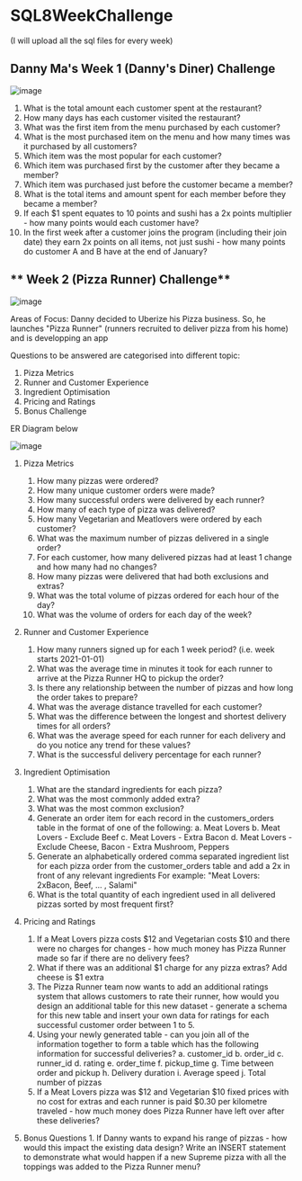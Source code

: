 # SQL8WeekChallenge

(I will upload all the sql files for every week)

## **Danny Ma's Week 1 (Danny's Diner) Challenge**

![image](https://user-images.githubusercontent.com/26146479/167309111-50470b0d-b43a-4b53-aece-096608950e8b.png)

1. What is the total amount each customer spent at the restaurant?
2. How many days has each customer visited the restaurant?
3. What was the first item from the menu purchased by each customer?
4. What is the most purchased item on the menu and how many times was it purchased by all customers?
5. Which item was the most popular for each customer?
6. Which item was purchased first by the customer after they became a member?  
7. Which item was purchased just before the customer became a member?
8. What is the total items and amount spent for each member before they became a member?
9.  If each $1 spent equates to 10 points and sushi has a 2x points multiplier - how many points would each customer have?
10. In the first week after a customer joins the program (including their join date) they earn 2x points on all items, not just sushi - how many points do customer A and B have at the end of January?

## ** Week 2 (Pizza Runner) Challenge**

![image](https://user-images.githubusercontent.com/26146479/167879674-116e3a28-44cb-4c5a-aedc-f6e4fba0d09f.png)


Areas of Focus:
Danny decided to Uberize his Pizza business. So, he launches "Pizza Runner" (runners recruited to deliver pizza from his home) and is developping an app

Questions to be answered are categorised into different topic:

1. Pizza Metrics
2. Runner and Customer Experience
3. Ingredient Optimisation
4. Pricing and Ratings
5. Bonus Challenge

ER Diagram below

![image](https://user-images.githubusercontent.com/26146479/167879862-a5234d3d-a28e-4ef8-a2bb-7220d87e8298.png)

1. Pizza Metrics
    1. How many pizzas were ordered?
    2. How many unique customer orders were made?
    3. How many successful orders were delivered by each runner?
    4. How many of each type of pizza was delivered?
    5. How many Vegetarian and Meatlovers were ordered by each customer?
    6. What was the maximum number of pizzas delivered in a single order?
    7. For each customer, how many delivered pizzas had at least 1 change and how many had no changes?
    8. How many pizzas were delivered that had both exclusions and extras?
    9. What was the total volume of pizzas ordered for each hour of the day?
    10. What was the volume of orders for each day of the week?

2. Runner and Customer Experience
    1. How many runners signed up for each 1 week period? (i.e. week starts 2021-01-01)
    2. What was the average time in minutes it took for each runner to arrive at the Pizza Runner HQ to pickup the order?
    3. Is there any relationship between the number of pizzas and how long the order takes to prepare?
    4. What was the average distance travelled for each customer?
    5. What was the difference between the longest and shortest delivery times for all orders?
    6. What was the average speed for each runner for each delivery and do you notice any trend for these values?
    7. What is the successful delivery percentage for each runner?
    
3. Ingredient Optimisation
    1. What are the standard ingredients for each pizza?
    2. What was the most commonly added extra?
    3. What was the most common exclusion?
    4. Generate an order item for each record in the customers_orders table in the format of one of the following:
        a. Meat Lovers
        b. Meat Lovers - Exclude Beef
        c. Meat Lovers - Extra Bacon
        d. Meat Lovers - Exclude Cheese, Bacon - Extra Mushroom, Peppers
    5. Generate an alphabetically ordered comma separated ingredient list for each pizza order from the customer_orders table and add a 2x in front of any relevant ingredients
    For example: "Meat Lovers: 2xBacon, Beef, ... , Salami"
    6. What is the total quantity of each ingredient used in all delivered pizzas sorted by most frequent first?
    
4. Pricing and Ratings
    1. If a Meat Lovers pizza costs $12 and Vegetarian costs $10 and there were no charges for changes -
        how much money has Pizza Runner made so far if there are no delivery fees?
    2. What if there was an additional $1 charge for any pizza extras?
        Add cheese is $1 extra
    3. The Pizza Runner team now wants to add an additional ratings system that allows customers to rate their runner, how would you design an additional table for         this new dataset - generate a schema for this new table and insert your own data for ratings for each successful customer order between 1 to 5.
    4. Using your newly generated table - can you join all of the information together to form a table which has the following information for successful                   deliveries?
        a. customer_id
        b. order_id
        c. runner_id
        d. rating
        e. order_time
        f. pickup_time
        g. Time between order and pickup
        h. Delivery duration
        i. Average speed
        j. Total number of pizzas
    5. If a Meat Lovers pizza was $12 and Vegetarian $10 fixed prices with no cost for extras and each runner is paid $0.30 per kilometre traveled - how much money         does Pizza Runner have left over after these deliveries?

5. Bonus Questions
        1. If Danny wants to expand his range of pizzas - how would this impact the existing data design? Write an INSERT statement to demonstrate what would happen            if a new Supreme pizza with all the toppings was added to the Pizza Runner menu?
